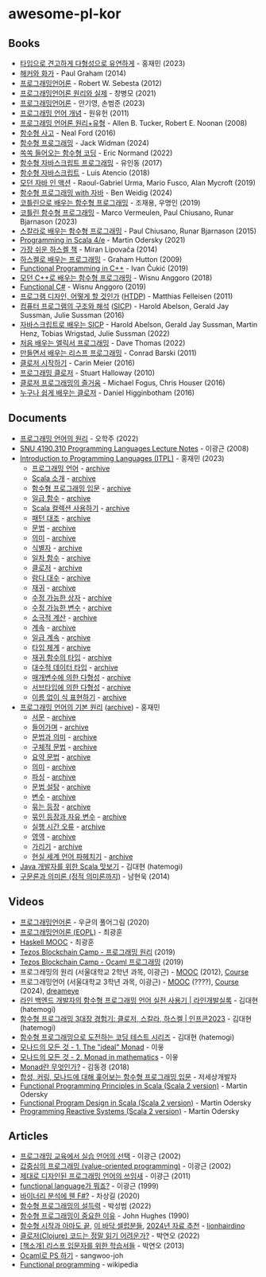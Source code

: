 # awesome-pl-kor

## Books

* <a href="https://www.yes24.com/Product/Goods/122890814">타입으로 견고하게 다형성으로 유연하게</a> - 홍재민 (2023)
* <a href="https://www.yes24.com/Product/Goods/11775130">해커와 화가</a> - Paul Graham (2014)
* <a href="https://www.yes24.com/Product/Goods/8305856">프로그래밍언어론</a> - Robert W. Sebesta (2012)
* <a href="https://www.yes24.com/Product/Goods/97518038">프로그래밍언어론 원리와 실제</a> - 창병모 (2021)
* <a href="https://www.yes24.com/Product/Goods/117380668">프로그래밍언어론</a> - 안기영, 손범준 (2023)
* <a href="https://www.yes24.com/Product/Goods/4744920">프로그래밍 언어 개념</a> - 원유헌 (2011)
* <a href="https://www.yes24.com/Product/Goods/2867564">프로그래밍 언어론 원리+유형</a> - Allen B. Tucker, Robert E. Noonan (2008)
* <a href="https://www.yes24.com/Product/Goods/29029252">함수형 사고</a> - Neal Ford (2016)
* <a href="https://www.yes24.com/Product/Goods/124767865">함수형 프로그래밍</a> - Jack Widman (2024)
* <a href="https://www.yes24.com/Product/Goods/108748841">쏙쏙 들어오는 함수형 코딩</a> - Eric Normand (2022)
* <a href="https://www.yes24.com/Product/Goods/56885507">함수형 자바스크립트 프로그래밍</a> - 유인동 (2017)
* <a href="https://www.yes24.com/Product/Goods/58181696">함수형 자바스크립트</a> - Luis Atencio (2018)
* <a href="https://www.yes24.com/Product/Goods/77125987">모던 자바 인 액션</a> - Raoul-Gabriel Urma, Mario Fusco, Alan Mycroft (2019)
* <a href="https://www.yes24.com/Product/Goods/125593970">함수형 프로그래밍 with 자바</a> - Ben Weidig (2024)
* <a href="https://www.yes24.com/Product/Goods/84899008">코틀린으로 배우는 함수형 프로그래밍</a> - 조재용, 우명인 (2019)
* <a href="https://www.yes24.com/Product/Goods/120236288">코틀린 함수형 프로그래밍</a> - Marco Vermeulen, Paul Chiusano, Runar Bjarnason (2023)
* <a href="https://www.yes24.com/Product/Goods/16969986">스칼라로 배우는 함수형 프로그래밍</a> - Paul Chiusano, Runar Bjarnason (2015)
* <a href="https://www.yes24.com/Product/Goods/96640057">Programming in Scala 4/e</a> - Martin Odersky (2021)
* <a href="https://www.yes24.com/Product/Goods/12155304">가장 쉬운 하스켈 책</a> - Miran Lipovača (2014)
* <a href="https://www.yes24.com/Product/Goods/3479645">하스켈로 배우는 프로그래밍</a> - Graham Hutton (2009)
* <a href="https://www.yes24.com/Product/Goods/77275593">Functional Programming in C++</a> - Ivan Čukić (2019)
* <a href="https://www.yes24.com/Product/Goods/59384637">모던 C++로 배우는 함수형 프로그래밍</a> - Wisnu Anggoro (2018)
* <a href="https://www.yes24.com/Product/Goods/69669484">Functional C#</a> - Wisnu Anggoro (2019)
* <a href="https://www.yes24.com/Product/Goods/4853907">프로그램 디자인, 어떻게 할 것인가</a> (<a href="https://htdp.org/">HTDP</a>) - Matthias Felleisen (2011)
* <a href="https://www.yes24.com/Product/Goods/23951885">컴퓨터 프로그램의 구조와 해석</a> (<a href="https://mitp-content-server.mit.edu/books/content/sectbyfn/books_pres_0/6515/sicp.zip/index.html">SICP</a>) - Harold Abelson, Gerald Jay Sussman, Julie Sussman (2016)
* <a href="https://www.yes24.com/Product/Goods/116469364">자바스크립트로 배우는 SICP</a> - Harold Abelson, Gerald Jay Sussman, Martin Henz, Tobias Wrigstad, Julie Sussman (2022)
* <a href="https://www.yes24.com/Product/Goods/108025068">처음 배우는 엘릭서 프로그래밍</a> - Dave Thomas (2022)
* <a href="https://www.yes24.com/Product/Goods/5968810">만들면서 배우는 리스프 프로그래밍</a> - Conrad Barski (2011)
* <a href="https://www.yes24.com/Product/Goods/25537884">클로저 시작하기</a> - Carin Meier (2016)
* <a href="https://www.yes24.com/Product/Goods/3907543">프로그래밍 클로저</a> - Stuart Halloway (2010)
* <a href="https://www.yes24.com/Product/Goods/24555451">클로저 프로그래밍의 즐거움</a> - Michael Fogus, Chris Houser (2016)
* <a href="https://www.yes24.com/Product/Goods/30669163">누구나 쉽게 배우는 클로저</a> - Daniel Higginbotham (2016)

## Documents

* <a href="https://prl.korea.ac.kr/courses/cose212/2023/pl-book.pdf">프로그래밍 언어의 원리</a> - 오학주 (2022)
* <a href="http://kwangkeunyi.snu.ac.kr/4190.310/11/pl-book-draft.pdf">SNU 4190.310 Programming Languages Lecture Notes</a> - 이광근 (2008)
* <a href="https://hjaem.info/itpl">Introduction to Programming Languages (ITPL)</a> - 홍재민 (2023)
    * [프로그래밍 언어](https://hjaem.info/articles/kr_1_4) - [archive](https://web.archive.org/web/20240329004224/https://hjaem.info/articles/kr_1_4)
    * [Scala 소개](https://hjaem.info/articles/kr_2_4) - [archive](https://web.archive.org/web/20240329004317/https://hjaem.info/articles/kr_2_4)
    * [함수형 프로그래밍 입문](https://hjaem.info/articles/kr_3_3) - [archive](https://web.archive.org/web/20240329004404/https://hjaem.info/articles/kr_3_3)
    * [일급 함수](https://hjaem.info/articles/kr_4_8) - [archive](https://web.archive.org/web/20240329004540/https://hjaem.info/articles/kr_4_8)
    * [Scala 컬렉션 사용하기](https://hjaem.info/articles/kr_5_2) - [archive](https://web.archive.org/web/20240329004541/https://hjaem.info/articles/kr_5_2)
    * [패턴 대조](https://hjaem.info/articles/kr_6_3) - [archive](https://web.archive.org/web/20240329004603/https://hjaem.info/articles/kr_6_3)
    * [문법](https://hjaem.info/articles/kr_7_2) - [archive](https://web.archive.org/web/20240329004722/https://hjaem.info/articles/kr_7_2)
    * [의미](https://hjaem.info/articles/kr_8_3) - [archive](https://web.archive.org/web/20240329004729/https://hjaem.info/articles/kr_8_3)
    * [식별자](https://hjaem.info/articles/kr_9_4) - [archive](https://web.archive.org/web/20240329004609/https://hjaem.info/articles/kr_9_4)
    * [일차 함수](https://hjaem.info/articles/kr_10_8) - [archive](https://web.archive.org/web/20240329004614/https://hjaem.info/articles/kr_10_8)
    * [클로저](https://hjaem.info/articles/kr_11_7) - [archive](https://web.archive.org/web/20240329004637/https://hjaem.info/articles/kr_11_7)
    * [람다 대수](https://hjaem.info/articles/kr_12_4) - [archive](https://web.archive.org/web/20240329004810/https://hjaem.info/articles/kr_12_4)
    * [재귀](https://hjaem.info/articles/kr_13_4) - [archive](https://web.archive.org/web/20240329004839/https://hjaem.info/articles/kr_13_4)
    * [수정 가능한 상자](https://hjaem.info/articles/kr_14_5) - [archive](https://web.archive.org/web/20240329004920/https://hjaem.info/articles/kr_14_5)
    * [수정 가능한 변수](https://hjaem.info/articles/kr_15_6) - [archive](https://web.archive.org/web/20240329004925/https://hjaem.info/articles/kr_15_6)
    * [소극적 계산](https://hjaem.info/articles/kr_16_5) - [archive](https://web.archive.org/web/20240329005006/https://hjaem.info/articles/kr_16_5)
    * [계속](https://hjaem.info/articles/kr_17_5) - [archive](https://web.archive.org/web/20240329005120/https://hjaem.info/articles/kr_17_5)
    * [일급 계속](https://hjaem.info/articles/kr_18_5) - [archive](https://web.archive.org/web/20240329005042/https://hjaem.info/articles/kr_18_5)
    * [타입 체계](https://hjaem.info/articles/kr_19_5) - [archive](https://web.archive.org/web/20240329005138/https://hjaem.info/articles/kr_19_5)
    * [재귀 함수의 타입](https://hjaem.info/articles/kr_20_4) - [archive](https://web.archive.org/web/20240329005154/https://hjaem.info/articles/kr_20_4)
    * [대수적 데이터 타입](https://hjaem.info/articles/kr_21_4) - [archive](https://web.archive.org/web/20240329005306/https://hjaem.info/articles/kr_21_4)
    * [매개변수에 의한 다형성](https://hjaem.info/articles/kr_22_5) - [archive](https://web.archive.org/web/20240329005220/https://hjaem.info/articles/kr_22_5)
    * [서브타입에 의한 다형성](https://hjaem.info/articles/kr_23_2) - [archive](https://web.archive.org/web/20240329005244/https://hjaem.info/articles/kr_23_2)
    * [이름 없이 식 표현하기](https://hjaem.info/articles/kr_24_2) - [archive](https://web.archive.org/web/20240329005315/https://hjaem.info/articles/kr_24_2)
* [프로그래밍 언어의 기본 원리](https://hjaem.info/articles/kr_2000_0) ([archive](https://web.archive.org/web/20240329020210/https://hjaem.info/articles/kr_2000_0)) - 홍재민
    * [서문](https://hjaem.info/articles/kr_2001_0) - [archive](https://web.archive.org/web/20240329020345/https://hjaem.info/articles/kr_2001_0)
    * [들어가며](https://hjaem.info/articles/kr_2002_3) - [archive](https://web.archive.org/web/20240329020547/https://hjaem.info/articles/kr_2002_3)
    * [문법과 의미](https://hjaem.info/articles/kr_2003_3) - [archive](https://web.archive.org/web/20240329020636/https://hjaem.info/articles/kr_2003_3)
    * [구체적 문법](https://hjaem.info/articles/kr_2004_2) - [archive](https://web.archive.org/web/20240329020931/https://hjaem.info/articles/kr_2004_2)
    * [요약 문법](https://hjaem.info/articles/kr_2005_1) - [archive](https://web.archive.org/web/20240329021035/https://hjaem.info/articles/kr_2005_1)
    * [의미](https://hjaem.info/articles/kr_2006_2) - [archive](https://web.archive.org/web/20240329021107/https://hjaem.info/articles/kr_2006_2)
    * [파싱](https://hjaem.info/articles/kr_2007_1) - [archive](https://web.archive.org/web/20240329021137/https://hjaem.info/articles/kr_2007_1)
    * [문법 설탕](https://hjaem.info/articles/kr_2008_1) - [archive](https://web.archive.org/web/20240329021213/https://hjaem.info/articles/kr_2008_1)
    * [변수](https://hjaem.info/articles/kr_2009_3) - [archive](https://web.archive.org/web/20240329021242/https://hjaem.info/articles/kr_2009_3)
    * [묶는 등장](https://hjaem.info/articles/kr_2010_0) - [archive](https://web.archive.org/web/20240329021314/https://hjaem.info/articles/kr_2010_0)
    * [묶인 등장과 자유 변수](https://hjaem.info/articles/kr_2011_0) - [archive](https://web.archive.org/web/20240329021355/https://hjaem.info/articles/kr_2011_0)
    * [실행 시간 오류](https://hjaem.info/articles/kr_2012_0) - [archive](https://web.archive.org/web/20240329021425/https://hjaem.info/articles/kr_2012_0)
    * [영역](https://hjaem.info/articles/kr_2013_1) - [archive](https://web.archive.org/web/20240329021448/https://hjaem.info/articles/kr_2013_1)
    * [가리기](https://hjaem.info/articles/kr_2014_0) - [archive](https://web.archive.org/web/20240329021620/https://hjaem.info/articles/kr_2014_0)
    * [현실 세계 언어 파헤치기](https://hjaem.info/articles/kr_2015_0) - [archive](https://web.archive.org/web/20240329021607/https://hjaem.info/articles/kr_2015_0)
* <a href="https://scalabook.hatemogi.com/intro/scala_for_java.html">Java 개발자를 위한 Scala 맛보기</a> - 김대현 (hatemogi)
* <a href="https://www.slideshare.net/namhyeonuk90/pl-1">구문론과 의미론 (정적 의미론까지)</a> - 남현욱 (2014)

## Videos

* <a href="https://www.youtube.com/playlist?list=PLlaaKSQo-dsWtYqmSR237-eXbTrLRoWmQ">프로그래밍언어론</a> - 우균의 풀어그림 (2020)
* <a href="https://www.youtube.com/playlist?list=PLhbaMvGyp99982CpQoam-z9tqJ6qi_hw0">프로그래밍언어론 (EOPL)</a> - 최광훈
* <a href="https://www.youtube.com/playlist?list=PLhbaMvGyp99_NphAX7k5OqcM1fXLZne8t">Haskell MOOC</a> - 최광훈
* <a href="https://www.youtube.com/playlist?list=PLZpTeDBqYB-JWbzL_DkZocLKaSDUraJ4T">Tezos Blockchain Camp - 프로그래밍 원리</a> (2019)
* <a href="https://www.youtube.com/playlist?list=PLZpTeDBqYB-JalhMRHEEHFq3nQXaUnaI8">Tezos Blockchain Camp - Ocaml 프로그래밍</a> (2019)
* 프로그래밍의 원리 (서울대학교 2학년 과목, 이광근) - <a href="http://kwangkeunyi.snu.ac.kr/4190.210/mooc/">MOOC</a> (2012), <a href="http://kwangkeunyi.snu.ac.kr/4190.210/13/">Course</a>
* 프로그래밍언어 (서울대학교 3학년 과목, 이광근) - <a href="http://kwangkeunyi.snu.ac.kr/4190.310/mooc/">MOOC</a> (????), <a href="http://kwangkeunyi.snu.ac.kr/4190.310/24/">Course</a> (2024), <a href="https://ropas.snu.ac.kr/~dreameye/PL/">dreameye</a>
* <a href="https://youtu.be/H6JxxWL6bJI">라인 백엔드 개발자의 함수형 프로그래밍 언어 실전 사용기 | 라인개발실록</a> - 김대현 (hatemogi)
* <a href="https://youtu.be/H1izEfbg5QA">함수형 프로그래밍 3대장 경험기: 클로저, 스칼라, 하스켈 | 인프콘2023</a> - 김대현 (hatemogi)
* <a href="https://www.youtube.com/playlist?list=PL8kmk2VivDmQZvx2N0vmCFkjEQ_pvpdsA">함수형 프로그래밍으로 도전하는 코딩 테스트 시리즈</a> - 김대현 (hatemogi)
* <a href="https://www.youtube.com/playlist?list=PLZQAYIhEkMXHPq0bZekOp8oeGZPkqnNWi">모나드의 모든 것 - 1. The "ideal" Monad</a> - 이읗
* <a href="https://www.youtube.com/playlist?list=PLZQAYIhEkMXFP4TkoVj19rTPNA4rxNII2">모나드의 모든 것 - 2. Monad in mathematics</a> - 이읗
* <a href="https://youtu.be/jI4aMyqvpfQ">Monad란 무엇인가?</a> - 김동경 (2018)
* <a href="https://youtu.be/P4-wnlSJD4Q">합성, 커링, 모나드에 대해 훑어보는 함수형 프로그래밍 입문</a> - 저세상개발자
* <a href="https://www.coursera.org/learn/scala2-functional-programming">Functional Programming Principles in Scala (Scala 2 version)</a> - Martin Odersky
* <a href="https://www.coursera.org/learn/scala2-functional-program-design">Functional Program Design in Scala (Scala 2 version)</a> - Martin Odersky
* <a href="https://www.coursera.org/learn/scala2-akka-reactive">Programming Reactive Systems (Scala 2 version)</a> - Martin Odersky

## Articles

* <a href="https://ropas.snu.ac.kr/~kwang/paper/position/edu.pdf">프로그래밍 교육에서 실습 언어의 선택</a> - 이광근 (2002)
* <a href="https://ropas.snu.ac.kr/~kwang/paper/maso/1.pdf">값중심의 프로그래밍 (value-oriented programming)</a> - 이광근 (2002)
* <a href="http://kwangkeunyi.snu.ac.kr/functional-anger.html">제대로 디자인된 프로그래밍 언어의 쓰임새</a> - 이광근 (2011)
* <a href="http://kwangkeunyi.snu.ac.kr/functional.html">functional language가 뭐죠?</a> - 이광근 (1999)
* <a href="https://csrc.kaist.ac.kr/blog/2020/08/12/%EB%B0%94%EC%9D%B4%EB%84%88%EB%A6%AC-%EB%B6%84%EC%84%9D%EC%97%90-%EC%9B%AC-fsharp/">바이너리 분석에 웬 F#?</a> - 차상길 (2020)
* <a href="https://parksb.github.io/article/40.html">함수형 프로그래밍의 설득력</a> - 박성범 (2022)
* <a href="https://github.com/parksb/papers-i-love/blob/main/why-functional-programming-matters.md">함수형 프로그래밍이 중요한 이유</a> - John Hughes (1990)
* <a href="https://lionhairdino.github.io/posts/2021-05-07-chef.html">함수형 시작과 아마도 끝</a>, <a href="https://lionhairdino.github.io/posts/2020-06-18-Celebrity.html">이 바닥 셀럽분들</a>, <a href="https://lionhairdino.github.io/posts/2024-01-27-HaskellBeginner.html">2024년 자료 추천</a> - <a href="https://lionhairdino.github.io/">lionhairdino</a>
* <a href="https://green-labs.github.io/is-clojure-hard-to-read">클로저(Clojure) 코드는 정말 읽기 어려운가?</a> - 박연오 (2022)
* <a href="https://bakyeono.net/post/2013-09-28-lisp-books.html">[책소개] 리스프 입문자를 위한 학습서들</a> - 박연오 (2013)
* <a href="https://sangwoo-joh.github.io/archive?tag=ocaml">Ocaml로 PS 하기</a> - sangwoo-joh
* <a href="https://en.wikipedia.org/wiki/Functional_programming">Functional programming</a> - wikipedia
